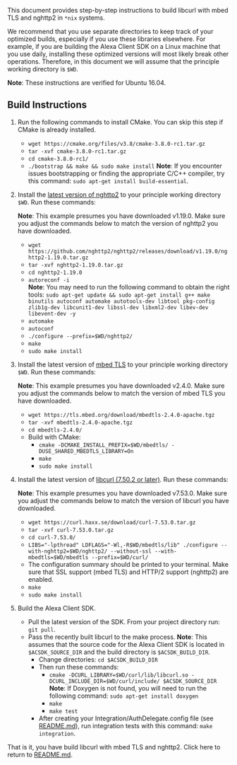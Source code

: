 This document provides step-by-step instructions to build libcurl with mbed TLS and nghttp2 in `*nix` systems.

We recommend that you use separate directories to keep track of your optimized builds, especially if you use these libraries elsewhere. For example, if you are building the Alexa Client SDK on a Linux machine that you use daily, installing these optimized versions will most likely break other operations. Therefore, in this document we will assume that the principle working directory is `$WD`.

**Note**: These instructions are verified for Ubuntu 16.04.  

## Build Instructions

1. Run the following commands to install CMake. You can skip this step if CMake is already installed.  
   * `wget https://cmake.org/files/v3.8/cmake-3.8.0-rc1.tar.gz`  
   * `tar -xvf cmake-3.8.0-rc1.tar.gz`  
   * `cd cmake-3.8.0-rc1/`  
   * `./bootstrap && make && sudo make install`
     **Note**: If you encounter issues bootstrapping or finding the appropriate C/C++ compiler, try this command: `sudo apt-get install build-essential`.  
2. Install the [latest version of nghttp2](https://github.com/nghttp2/nghttp2/releases) to your principle working directory `$WD`. Run these commands:  

   **Note**: This example presumes you have downloaded v1.19.0. Make sure you adjust the commands below to match the version of nghttp2 you have downloaded.  

   * `wget https://github.com/nghttp2/nghttp2/releases/download/v1.19.0/nghttp2-1.19.0.tar.gz`  
   * `tar -xvf nghttp2-1.19.0.tar.gz`
   * `cd nghttp2-1.19.0`  
   * `autoreconf -i`  
     **Note**: You may need to run the following command to obtain the right tools: `sudo apt-get update && sudo apt-get install g++ make binutils autoconf automake autotools-dev libtool pkg-config zlib1g-dev libcunit1-dev libssl-dev libxml2-dev libev-dev libevent-dev -y`
   * `automake`
   * `autoconf`  
   * `./configure --prefix=$WD/nghttp2/`  
   * `make`  
   * `sudo make install`  
3. Install the latest version of [mbed TLS](https://github.com/ARMmbed/mbedtls/releases) to your principle working directory `$WD`. Run these commands:  

   **Note**: This example presumes you have downloaded v2.4.0. Make sure you adjust the commands below to match the version of mbed TLS you have downloaded.   

   * `wget https://tls.mbed.org/download/mbedtls-2.4.0-apache.tgz`  
   * `tar -xvf mbedtls-2.4.0-apache.tgz`  
   * `cd mbedtls-2.4.0/`  
   * Build with CMake:
     * `cmake -DCMAKE_INSTALL_PREFIX=$WD/mbedtls/ -DUSE_SHARED_MBEDTLS_LIBRARY=On`  
     * `make`  
     * `sudo make install`  
4. Install the latest version of [libcurl (7.50.2 or later)](https://curl.haxx.se/download.html). Run these commands:      

   **Note**: This example presumes you have downloaded v7.53.0. Make sure you adjust the commands below to match the version of libcurl you have downloaded.  

   * `wget https://curl.haxx.se/download/curl-7.53.0.tar.gz`  
   * `tar -xvf curl-7.53.0.tar.gz`  
   * `cd curl-7.53.0/`  
   * `LIBS="-lpthread" LDFLAGS="-Wl,-R$WD/mbedtls/lib" ./configure --with-nghttp2=$WD/nghttp2/ --without-ssl --with-mbedtls=$WD/mbedtls --prefix=$WD/curl/`  
   * The configuration summary should be printed to your terminal. Make sure that SSL support (mbed TLS) and HTTP/2 support (nghttp2) are enabled.  
   * `make`  
   * `sudo make install`  
5. Build the Alexa Client SDK.
   * Pull the latest version of the SDK. From your project directory run: `git pull`.  
   * Pass the recently built libcurl to the make process. **Note**: This assumes that the source code for the Alexa Client SDK is located in `$ACSDK_SOURCE_DIR` and the build directory is `$ACSDK_BUILD_DIR`.  
     * Change directories: `cd $ACSDK_BUILD_DIR`  
     * Then run these commands:
       * `cmake -DCURL_LIBRARY=$WD/curl/lib/libcurl.so -DCURL_INCLUDE_DIR=$WD/curl/include/ $ACSDK_SOURCE_DIR`  
       **Note**: If Doxygen is not found, you will need to run the following command: `sudo apt-get install doxygen`  
       * `make`  
       * `make test`  
     * After creating your Integration/AuthDelegate.config file (see [README.md](https://github.com/alexa/alexa-client-sdk)), run integration tests with this command: `make integration`.

That is it, you have build libcurl with mbed TLS and nghttp2. Click here to return to [README.md](https://github.com/alexa/alexa-client-sdk).